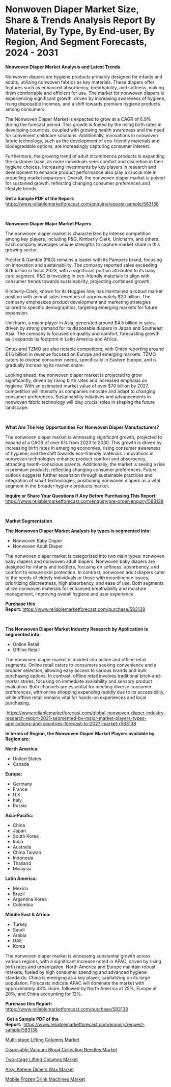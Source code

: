 <p><h1>Nonwoven Diaper Market Size, Share & Trends Analysis Report By Material, By Type, By End-user, By Region, And Segment Forecasts, 2024 - 2031</h1></p><p><strong>Nonwoven Diaper Market Analysis and Latest Trends</strong></p>
<p><p>Nonwoven diapers are hygiene products primarily designed for infants and adults, utilizing nonwoven fabrics as key materials. These diapers offer features such as enhanced absorbency, breathability, and softness, making them comfortable and efficient for use. The market for nonwoven diapers is experiencing significant growth, driven by increasing awareness of hygiene, rising disposable incomes, and a shift towards premium hygiene products among consumers.</p><p>The Nonwoven Diaper Market is expected to grow at a CAGR of 6.9% during the forecast period. This growth is fueled by the rising birth rates in developing countries, coupled with growing health awareness and the need for convenient childcare solutions. Additionally, innovations in nonwoven fabric technology, such as the development of eco-friendly materials and biodegradable options, are increasingly capturing consumer interest.</p><p>Furthermore, the growing trend of adult incontinence products is expanding the customer base, as more individuals seek comfort and discretion in their hygiene choices. Increasing investments by key players in research and development to enhance product performance also play a crucial role in propelling market expansion. Overall, the nonwoven diaper market is poised for sustained growth, reflecting changing consumer preferences and lifestyle trends.</p></p>
<p><strong>Get a Sample PDF of the Report:&nbsp;</strong> <a href="https://www.reliablemarketforecast.com/enquiry/request-sample/583138?utm_campaign=1129&utm_medium=2&utm_source=Github&utm_content=ia&utm_term=09122024&utm_id=nonwoven-diaper">https://www.reliablemarketforecast.com/enquiry/request-sample/583138</a></p>
<p>&nbsp;</p>
<p><strong>Nonwoven Diaper Major Market Players</strong></p>
<p><p>The nonwoven diaper market is characterized by intense competition among key players, including P&G, Kimberly Clark, Unicharm, and others. Each company leverages unique strengths to capture market share in this growing sector.</p><p>Procter & Gamble (P&G) remains a leader with its Pampers brand, focusing on innovation and sustainability. The company reported sales exceeding $76 billion in fiscal 2023, with a significant portion attributed to its baby care segment. P&G is investing in eco-friendly materials to align with consumer trends towards sustainability, projecting continued growth.</p><p>Kimberly-Clark, known for its Huggies line, has maintained a robust market position with annual sales revenues of approximately $20 billion. The company emphasizes product development and marketing strategies tailored to specific demographics, targeting emerging markets for future expansion. </p><p>Unicharm, a major player in Asia, generated around $4.5 billion in sales, driven by strong demand for its disposable diapers in Japan and Southeast Asia. The company is focused on quality and comfort, forecasting growth as it expands its footprint in Latin America and Africa.</p><p>Ontex and TZMO are also notable competitors, with Ontex reporting around €1.6 billion in revenue focused on Europe and emerging markets. TZMO caters to diverse consumer needs, specifically in Eastern Europe, and is gradually increasing its market share.</p><p>Looking ahead, the nonwoven diaper market is projected to grow significantly, driven by rising birth rates and increased emphasis on hygiene. With an estimated market value of over $70 billion by 2027, competition will intensify as companies innovate and adapt to changing consumer preferences. Sustainability initiatives and advancements in nonwoven fabric technology will play crucial roles in shaping the future landscape.</p></p>
<p>&nbsp;</p>
<p><strong>What Are The Key Opportunities For Nonwoven Diaper Manufacturers?</strong></p>
<p><p>The nonwoven diaper market is witnessing significant growth, projected to expand at a CAGR of over 6% from 2023 to 2030. This growth is driven by increasing birth rates in emerging economies, rising consumer awareness of hygiene, and the shift towards eco-friendly materials. Innovations in nonwoven technologies enhance product comfort and absorbency, attracting health-conscious parents. Additionally, the market is seeing a rise in premium products, reflecting changing consumer preferences. Future outlook suggests further expansion through sustainable practices and integration of smart technologies, positioning nonwoven diapers as a vital segment in the broader hygiene products market.</p></p>
<p><strong>Inquire or Share Your Questions If Any Before Purchasing This Report:</strong> <a href="https://www.reliablemarketforecast.com/enquiry/pre-order-enquiry/583138?utm_campaign=1129&utm_medium=2&utm_source=Github&utm_content=ia&utm_term=09122024&utm_id=nonwoven-diaper">https://www.reliablemarketforecast.com/enquiry/pre-order-enquiry/583138</a></p>
<p>&nbsp;</p>
<p><strong>Market Segmentation</strong></p>
<p><strong>The Nonwoven Diaper Market Analysis by types is segmented into:</strong></p>
<p><ul><li>Nonwoven Baby Diaper</li><li>Nonwoven Adult Diaper</li></ul></p>
<p><p>The nonwoven diaper market is categorized into two main types: nonwoven baby diapers and nonwoven adult diapers. Nonwoven baby diapers are designed for infants and toddlers, focusing on softness, absorbency, and comfort to ensure skin protection. In contrast, nonwoven adult diapers cater to the needs of elderly individuals or those with incontinence issues, prioritizing discreetness, high absorbency, and ease of use. Both segments utilize nonwoven materials for enhanced breathability and moisture management, improving overall hygiene and user experience.</p></p>
<p><strong>Purchase this Report:&nbsp;</strong><a href="https://www.reliablemarketforecast.com/purchase/583138?utm_campaign=1129&utm_medium=2&utm_source=Github&utm_content=ia&utm_term=09122024&utm_id=nonwoven-diaper">https://www.reliablemarketforecast.com/purchase/583138</a></p>
<p>&nbsp;</p>
<p><strong>The Nonwoven Diaper Market Industry Research by Application is segmented into:</strong></p>
<p><ul><li>Online Retail</li><li>Offline Retail</li></ul></p>
<p><p>The nonwoven diaper market is divided into online and offline retail segments. Online retail caters to consumers seeking convenience and a broader selection, allowing easy access to various brands and bulk purchasing options. In contrast, offline retail involves traditional brick-and-mortar stores, focusing on immediate availability and sensory product evaluation. Both channels are essential for meeting diverse consumer preferences, with online shopping expanding rapidly due to its accessibility, while offline retail remains vital for hands-on experiences and local purchasing.</p></p>
<p><a href="https://www.reliablemarketforecast.com/global-nonwoven-diaper-industry-research-report-2021-segmented-by-major-market-players-types-applications-and-countries-forecast-to-2027-market-r583138?utm_campaign=1129&utm_medium=2&utm_source=Github&utm_content=ia&utm_term=09122024&utm_id=nonwoven-diaper">&nbsp;https://www.reliablemarketforecast.com/global-nonwoven-diaper-industry-research-report-2021-segmented-by-major-market-players-types-applications-and-countries-forecast-to-2027-market-r583138</a></p>
<p><strong>In terms of Region, the Nonwoven Diaper Market Players available by Region are:</strong></p>
<p>
    <p> <strong> North America: </strong>
        <ul>
            <li>United States</li>
            <li>Canada</li>
        </ul>
        </p> 
    <p> <strong> Europe: </strong>
        <ul>
            <li>Germany</li>
            <li>France</li>
            <li>U.K.</li>
            <li>Italy</li>
            <li>Russia</li>
        </ul>
        </p> 
    <p> <strong> Asia-Pacific: </strong>
        <ul>
            <li>China</li>
            <li>Japan</li>
            <li>South Korea</li>
            <li>India</li>
            <li>Australia</li>
            <li>China Taiwan</li>
            <li>Indonesia</li>
            <li>Thailand</li>
            <li>Malaysia</li>
        </ul>
        </p> 
    <p> <strong> Latin America: </strong>
        <ul>
            <li>Mexico</li>
            <li>Brazil</li>
            <li>Argentina Korea</li>
            <li>Colombia</li>
        </ul>
        </p> 
    <p> <strong> Middle East & Africa: </strong>
        <ul>
            <li>Turkey</li>
            <li>Saudi</li>
            <li>Arabia</li>
            <li>UAE</li>
            <li>Korea</li>
        </ul>
    </p>
    </p>
<p><p>The nonwoven diaper market is witnessing substantial growth across various regions, with a significant increase noted in APAC, driven by rising birth rates and urbanization. North America and Europe maintain robust markets, fueled by high consumer spending and advanced hygiene standards. China is emerging as a key player, capitalizing on its large population. Forecasts indicate APAC will dominate the market with approximately 43% share, followed by North America at 25%, Europe at 20%, and China accounting for 12%.</p></p>
<p><strong>Purchase this Report: </strong><a href="https://www.reliablemarketforecast.com/purchase/583138?utm_campaign=1129&utm_medium=2&utm_source=Github&utm_content=ia&utm_term=09122024&utm_id=nonwoven-diaper">https://www.reliablemarketforecast.com/purchase/583138</a></p>
<p>&nbsp;<strong>Get a Sample PDF of the Report:&nbsp;&nbsp;</strong><a href="https://www.reliablemarketforecast.com/enquiry/request-sample/583138?utm_campaign=1129&utm_medium=2&utm_source=Github&utm_content=ia&utm_term=09122024&utm_id=nonwoven-diaper">https://www.reliablemarketforecast.com/enquiry/request-sample/583138</a></p>
<p><strong></strong></p>
<p><p><a href="https://www.linkedin.com/pulse/acomprehensive-analysis-onthe-sizedynamicsand-expected-development-um3tc?utm_campaign=1129&utm_medium=2&utm_source=Github&utm_content=ia&utm_term=09122024&utm_id=nonwoven-diaper">Multi-stage Lifting Columns Market</a></p><p><a href="https://www.linkedin.com/pulse/disposable-vacuum-blood-collection-needles-market-report-addressing-waglf?utm_campaign=1129&utm_medium=2&utm_source=Github&utm_content=ia&utm_term=09122024&utm_id=nonwoven-diaper">Disposable Vacuum Blood Collection Needles Market</a></p><p><a href="https://www.linkedin.com/pulse/sales-channel-penetration-market-opportunities-two-stage-lifting-fxpjc?utm_campaign=1129&utm_medium=2&utm_source=Github&utm_content=ia&utm_term=09122024&utm_id=nonwoven-diaper">Two-stage Lifting Columns Market</a></p><p><a href="https://github.com/GroverBarry/Market-Research-Report-List-7/blob/main/alkyl-ketene-dimers-wax-market.md?utm_campaign=1129&utm_medium=2&utm_source=Github&utm_content=ia&utm_term=09122024&utm_id=nonwoven-diaper">Alkyl Ketene Dimers Wax Market</a></p><p><a href="https://www.linkedin.com/pulse/mobile-frozen-drink-machines-market-consolidation-impact-structure-cibzc?utm_campaign=1129&utm_medium=2&utm_source=Github&utm_content=ia&utm_term=09122024&utm_id=nonwoven-diaper">Mobile Frozen Drink Machines Market</a></p></p>